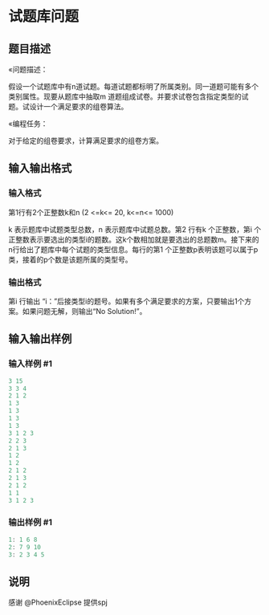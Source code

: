 # 试题库问题

## 题目描述

«问题描述：

假设一个试题库中有n道试题。每道试题都标明了所属类别。同一道题可能有多个类别属性。现要从题库中抽取m 道题组成试卷。并要求试卷包含指定类型的试题。试设计一个满足要求的组卷算法。

«编程任务：

对于给定的组卷要求，计算满足要求的组卷方案。

## 输入输出格式

### 输入格式

第1行有2个正整数k和n (2 <=k<= 20, k<=n<= 1000)

k 表示题库中试题类型总数，n 表示题库中试题总数。第2 行有k 个正整数，第i 个正整数表示要选出的类型i的题数。这k个数相加就是要选出的总题数m。接下来的n行给出了题库中每个试题的类型信息。每行的第1 个正整数p表明该题可以属于p类，接着的p个数是该题所属的类型号。

### 输出格式

第i 行输出 “i：”后接类型i的题号。如果有多个满足要求的方案，只要输出1个方案。如果问题无解，则输出“No Solution!”。

## 输入输出样例

### 输入样例 #1

```cpp
3 15
3 3 4
2 1 2
1 3
1 3
1 3
1 3
3 1 2 3
2 2 3
2 1 3
1 2
1 2
2 1 2
2 1 3
2 1 2
1 1
3 1 2 3
```


### 输出样例 #1

```cpp
1: 1 6 8
2: 7 9 10
3: 2 3 4 5
```


## 说明

感谢 @PhoenixEclipse 提供spj

